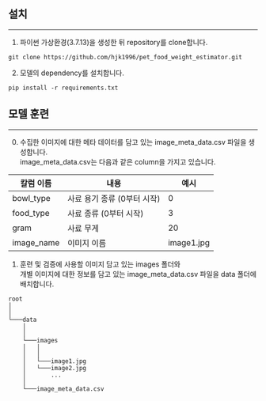## 설치
---

1. 파이썬 가상환경(3.7.13)을 생성한 뒤 repository를 clone합니다.
```
git clone https://github.com/hjk1996/pet_food_weight_estimator.git
```


2. 모델의 dependency를 설치합니다.
```
pip install -r requirements.txt
```


## 모델 훈련
---

0. 수집한 이미지에 대한 메타 데이터를 담고 있는 image_meta_data.csv 파일을 생성합니다.  
image_meta_data.csv는 다음과 같은 column을 가지고 있습니다.  
  
|칼럼 이름|내용|예시|
|------|---|---|
|bowl_type|사료 용기 종류 (0부터 시작)|0|
|food_type|사료 종류 (0부터 시작)|3|
|gram|사료 무게|20|
|image_name|이미지 이름|image1.jpg|
  
1. 훈련 및 검증에 사용할 이미지 담고 있는 images 폴더와   
개별 이미지에 대한 정보를 담고 있는 image_meta_data.csv 파일을 data 폴더에 배치합니다.
  ```
  root
  │   
  │   
  └───data
      │   
      │   
      └───images
      │   │   
      │   │   
      │   └───image1.jpg
      │   └───image2.jpg
      │       ...
      │
      └───image_meta_data.csv
  ```

